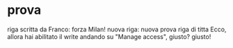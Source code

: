 # prova
riga scritta da Franco: forza Milan!
nuova riga: nuova prova
riga di titta
Ecco, allora hai abilitato il write andando su "Manage access", giusto?
giusto!
